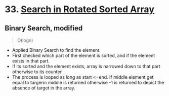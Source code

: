 # 33. [Search in Rotated Sorted Array](https://leetcode.com/problems/search-in-rotated-sorted-array/)

## Binary Search, modified
> O(logn)
- Applied Binary Search to find the element.
- First checked which part of the element is sorted, and if the element exists in that part.
- If its sorted and the element exists, array is narrowed down to that part otherwise to its counter.
- The process is looped as long as start <=end. If middle element get equal to targerm middle is returned otherwise -1 is returned to depict the absence of target in the array.